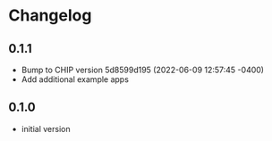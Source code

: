 # Changelog

## 0.1.1

- Bump to CHIP version 5d8599d195 (2022-06-09 12:57:45 -0400)
- Add additional example apps

## 0.1.0

- initial version
